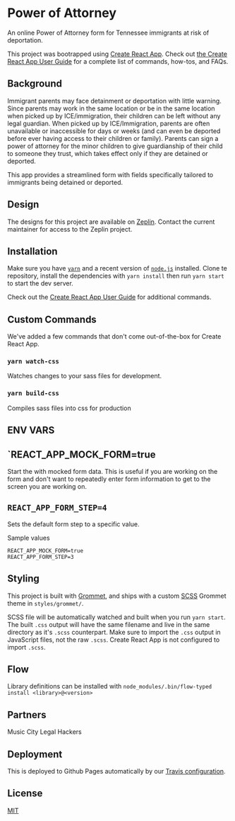 # Power of Attorney

An online Power of Attorney form for Tennessee immigrants at risk of deportation.

This project was bootrapped using [Create React App](https://github.com/facebook/create-react-app).  Check out [the Create React App User Guide](https://github.com/facebook/create-react-app/blob/master/packages/react-scripts/template/README.md) for a complete list of commands, how-tos, and FAQs.

## Background

Immigrant parents may face detainment or deportation with little warning. Since parents may work in the same location or be in the same location when picked up by ICE/immigration, their children can be left without any legal guardian. When picked up by ICE/Immigration, parents are often unavailable or inaccessible for days or weeks (and can even be deported before ever having access to their children or family). Parents can sign a power of attorney for the minor children to give guardianship of their child to someone they trust, which takes effect only if they are detained or deported.

This app provides a streamlined form with fields specifically tailored to immigrants being detained or deported.

## Design

The designs for this project are available on [Zeplin](https://app.zeplin.io/project/5adb2c9f32cffe0d11d2de86). Contact the current maintainer for access to the Zeplin project.

## Installation

Make sure you have [`yarn`](https://yarnpkg.com/) and a recent version of [`node.js`](https://nodejs.org/en/) installed.  Clone te repository, install the dependencies with `yarn install` then run `yarn start` to start the dev server.

Check out the [Create React App User Guide](https://github.com/facebook/create-react-app/blob/master/packages/react-scripts/template/README.md) for additional commands.

## Custom Commands

We've added a few commands that don't come out-of-the-box for Create React App.

### `yarn watch-css`

Watches changes to your sass files for development.

### `yarn build-css`

Compiles sass files into css for production

## ENV VARS
## `REACT_APP_MOCK_FORM=true 
Start the with mocked form data. This is useful if you are working on the form and don't want to repeatedly enter form information to get to the screen you are working on. 
## `REACT_APP_FORM_STEP=4`
Sets the default form step to a specific value.

Sample values
```
REACT_APP_MOCK_FORM=true
REACT_APP_FORM_STEP=3
```


## Styling

This project is built with [Grommet](http://grommet.io/), and ships with a custom [SCSS](http://sass-lang.com/) Grommet theme in  `styles/grommet/`.

SCSS file will be automatically watched and built when you run `yarn start`.  The built `.css` output will have the same filename and live in the same directory as it's `.scss` counterpart.  Make sure to import the `.css` output in JavaScript files, not the raw `.scss`.  Create React App is not configured to import `.scss`.

## Flow
Library definitions can be installed with `node_modules/.bin/flow-typed install <library>@<version>`

## Partners

Music City Legal Hackers

## Deployment

This is deployed to Github Pages automatically by our [Travis configuration](.travis.yml).

## License
[MIT](LICENSE)
